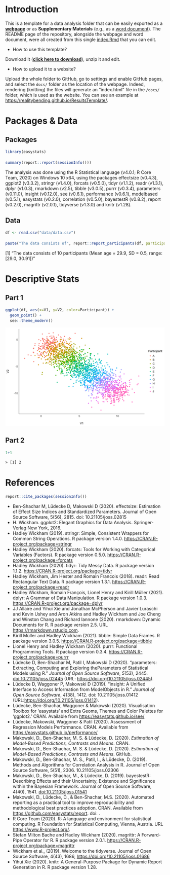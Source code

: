 <!-- 
!!!! IMPORTANT !!!!

Do not Knit this document by pressing the 'Knit' button. 

Instead, run `source("utils/render.R")` in the console (or the relevant lines in that file). 

If not, it will create the output in the same folder, whereas we want to keep it tidy in separate folders. 
-->

# Introduction

This is a template for a data analysis folder that can be easily
exported as a
[**webpage**](https://realitybending.github.io/ResultsTemplate/) or as
**Supplementary Materials** (e.g., as a [word
document](https://realitybending.github.io/ResultsTemplate/word/)). The
README page of the repository, alongside the webpage and word document,
were all created from this single
[index.Rmd](https://github.com/RealityBending/ResultsTemplate/blob/main/index.Rmd)
that you can edit.

-   How to use this template?

Download it ([**click here to
download**](https://github.com/RealityBending/ResultsTemplate/archive/main.zip)),
unzip it and edit.

-   How to upload it to a website?

Upload the whole folder to GitHub, go to settings and enable GitHub
pages, and select the `docs/` folder as the location of the webpage.
Indeed, rendering (knitting) the files will generate an “index.html”
file in the `/docs/` folder, which is used as the website. You can see
an example at <https://realitybending.github.io/ResultsTemplate/>.

# Packages & Data

## Packages

``` r
library(easystats)

summary(report::report(sessionInfo()))
```

The analysis was done using the R Statistical language (v4.0.1; R Core
Team, 2020) on Windows 10 x64, using the packages effectsize (v0.4.3),
ggplot2 (v3.3.2), stringr (v1.4.0), forcats (v0.5.0), tidyr (v1.1.2),
readr (v1.3.1), dplyr (v1.0.3), rmarkdown (v2.5), tibble (v3.0.5), purrr
(v0.3.4), parameters (v0.11.0), insight (v0.12.0), see (v0.6.1),
performance (v0.6.1), modelbased (v0.5.1), easystats (v0.2.0),
correlation (v0.5.0), bayestestR (v0.8.2), report (v0.2.0), magrittr
(v2.0.1), tidyverse (v1.3.0) and knitr (v1.28).

## Data

``` r
df <- read.csv("data/data.csv")

paste("The data consists of", report::report_participants(df, participants = "Participant", age = "Age"))
```

\[1\] “The data consists of 10 participants (Mean age = 29.9, SD = 0.5,
range: \[29.0, 30.91\])”

# Descriptive Stats

## Part 1

``` r
ggplot(df, aes(x=V1, y=V2, color=Participant)) + 
  geom_point() +
  see::theme_modern()
```

![](figures/1_plot_scatter_basic-1.png)

## Part 2

``` r
1+1
```

    > [1] 2

# References

``` r
report::cite_packages(sessionInfo())
```

-   Ben-Shachar M, Lüdecke D, Makowski D (2020). effectsize: Estimation
    of Effect Size Indices and Standardized Parameters. Journal of Open
    Source Software, 5(56), 2815. doi: 10.21105/joss.02815
-   H. Wickham. ggplot2: Elegant Graphics for Data Analysis.
    Springer-Verlag New York, 2016.
-   Hadley Wickham (2019). stringr: Simple, Consistent Wrappers for
    Common String Operations. R package version 1.4.0.
    <https://CRAN.R-project.org/package=stringr>
-   Hadley Wickham (2020). forcats: Tools for Working with Categorical
    Variables (Factors). R package version 0.5.0.
    <https://CRAN.R-project.org/package=forcats>
-   Hadley Wickham (2020). tidyr: Tidy Messy Data. R package version
    1.1.2. <https://CRAN.R-project.org/package=tidyr>
-   Hadley Wickham, Jim Hester and Romain Francois (2018). readr: Read
    Rectangular Text Data. R package version 1.3.1.
    <https://CRAN.R-project.org/package=readr>
-   Hadley Wickham, Romain François, Lionel Henry and Kirill Müller
    (2021). dplyr: A Grammar of Data Manipulation. R package version
    1.0.3. <https://CRAN.R-project.org/package=dplyr>
-   JJ Allaire and Yihui Xie and Jonathan McPherson and Javier Luraschi
    and Kevin Ushey and Aron Atkins and Hadley Wickham and Joe Cheng and
    Winston Chang and Richard Iannone (2020). rmarkdown: Dynamic
    Documents for R. R package version 2.5. URL
    <https://rmarkdown.rstudio.com>.
-   Kirill Müller and Hadley Wickham (2021). tibble: Simple Data Frames.
    R package version 3.0.5. <https://CRAN.R-project.org/package=tibble>
-   Lionel Henry and Hadley Wickham (2020). purrr: Functional
    Programming Tools. R package version 0.3.4.
    <https://CRAN.R-project.org/package=purrr>
-   Lüdecke D, Ben-Shachar M, Patil I, Makowski D (2020). “parameters:
    Extracting, Computing and Exploring theParameters of Statistical
    Models using R.” *Journal of Open Source Software*, *5*(53), 2445.
    <doi:10.21105/joss.02445> (URL:
    <https://doi.org/10.21105/joss.02445>).
-   Lüdecke D, Waggoner P, Makowski D (2019). “insight: A Unified
    Interface to Access Information from ModelObjects in R.” *Journal of
    Open Source Software*, *4*(38), 1412. doi: 10.21105/joss.01412
    (URL:<https://doi.org/10.21105/joss.01412>).
-   Lüdecke, Ben-Shachar, Waggoner & Makowski (2020). Visualisation
    Toolbox for ‘easystats’ and Extra Geoms, Themes and Color Palettes
    for ‘ggplot2.’ CRAN. Available from
    <https://easystats.github.io/see/>
-   Lüdecke, Makowski, Waggoner & Patil (2020). Assessment of Regression
    Models Performance. CRAN. Available from
    <https://easystats.github.io/performance/>
-   Makowski, D., Ben-Shachar, M. S. & Lüdecke, D. (2020). *Estimation
    of Model-Based Predictions, Contrasts and Means*. CRAN.
-   Makowski, D., Ben-Shachar, M. S. & Lüdecke, D. (2020). *Estimation
    of Model-Based Predictions, Contrasts and Means*. GitHub.
-   Makowski, D., Ben-Shachar, M. S., Patil, I., & Lüdecke, D. (2019).
    Methods and Algorithms for Correlation Analysis in R. Journal of
    Open Source Software, 5(51), 2306. 10.21105/joss.02306
-   Makowski, D., Ben-Shachar, M., & Lüdecke, D. (2019). bayestestR:
    Describing Effects and their Uncertainty, Existence and Significance
    within the Bayesian Framework. Journal of Open Source Software,
    4(40), 1541. <doi:10.21105/joss.01541>
-   Makowski, D., Lüdecke, D., & Ben-Shachar, M.S. (2020). Automated
    reporting as a practical tool to improve reproducibility and
    methodological best practices adoption. CRAN. Available from
    <https://github.com/easystats/report>. doi: .
-   R Core Team (2020). R: A language and environment for statistical
    computing. R Foundation for Statistical Computing, Vienna, Austria.
    URL <https://www.R-project.org/>.
-   Stefan Milton Bache and Hadley Wickham (2020). magrittr: A
    Forward-Pipe Operator for R. R package version 2.0.1.
    <https://CRAN.R-project.org/package=magrittr>
-   Wickham et al., (2019). Welcome to the tidyverse. Journal of Open
    Source Software, 4(43), 1686, <https://doi.org/10.21105/joss.01686>
-   Yihui Xie (2020). knitr: A General-Purpose Package for Dynamic
    Report Generation in R. R package version 1.28.
